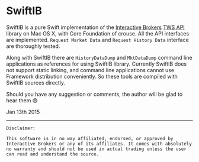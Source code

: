 SwiftIB
=======

SwiftIB is a pure Swift implementation of the [Interactive Brokers](https://www.interactivebrokers.com/) [TWS API](https://www.interactivebrokers.com/en/software/api/api.htm) library on Mac OS X, with Core Foundation of crouse. All the API interfaces are implemented. `Request Market Data` and `Request History Data` interface are thoroughly tested.

Along with SwiftIB there are `HistoryDataDump` and `MktDataDump` command line applications as references for using SwiftIB library. Currently SwiftIB does not support static linking, and command line applications cannot use Framework distribution conveniently. So these tools are compiled with SwiftIB sources directly. 

Should you have any suggestion or comments, the author will be glad to hear them 😄


Jan 13th 2015

----

    Disclaimer: 
    
    This software is in no way affiliated, endorsed, or approved by Interactive Brokers or any of its affiliates. It comes with absolutely no warranty and should not be used in actual trading unless the user can read and understand the source.
    


